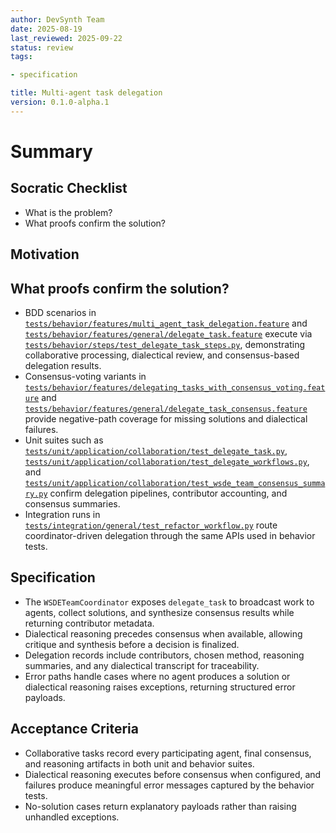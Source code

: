 ```yaml
---
author: DevSynth Team
date: 2025-08-19
last_reviewed: 2025-09-22
status: review
tags:

- specification

title: Multi-agent task delegation
version: 0.1.0-alpha.1
---
```


<!--
Required metadata fields:
- author: document author
- date: creation date
- last_reviewed: last review date
- status: draft | review | published
- tags: search keywords
- title: short descriptive name
- version: specification version
-->

# Summary

## Socratic Checklist
- What is the problem?
- What proofs confirm the solution?

## Motivation

## What proofs confirm the solution?
- BDD scenarios in [`tests/behavior/features/multi_agent_task_delegation.feature`](../../tests/behavior/features/multi_agent_task_delegation.feature) and [`tests/behavior/features/general/delegate_task.feature`](../../tests/behavior/features/general/delegate_task.feature) execute via [`tests/behavior/steps/test_delegate_task_steps.py`](../../tests/behavior/steps/test_delegate_task_steps.py), demonstrating collaborative processing, dialectical review, and consensus-based delegation results.
- Consensus-voting variants in [`tests/behavior/features/delegating_tasks_with_consensus_voting.feature`](../../tests/behavior/features/delegating_tasks_with_consensus_voting.feature) and [`tests/behavior/features/general/delegate_task_consensus.feature`](../../tests/behavior/features/general/delegate_task_consensus.feature) provide negative-path coverage for missing solutions and dialectical failures.
- Unit suites such as [`tests/unit/application/collaboration/test_delegate_task.py`](../../tests/unit/application/collaboration/test_delegate_task.py), [`tests/unit/application/collaboration/test_delegate_workflows.py`](../../tests/unit/application/collaboration/test_delegate_workflows.py), and [`tests/unit/application/collaboration/test_wsde_team_consensus_summary.py`](../../tests/unit/application/collaboration/test_wsde_team_consensus_summary.py) confirm delegation pipelines, contributor accounting, and consensus summaries.
- Integration runs in [`tests/integration/general/test_refactor_workflow.py`](../../tests/integration/general/test_refactor_workflow.py) route coordinator-driven delegation through the same APIs used in behavior tests.


## Specification

- The `WSDETeamCoordinator` exposes `delegate_task` to broadcast work to agents, collect solutions, and synthesize consensus results while returning contributor metadata.
- Dialectical reasoning precedes consensus when available, allowing critique and synthesis before a decision is finalized.
- Delegation records include contributors, chosen method, reasoning summaries, and any dialectical transcript for traceability.
- Error paths handle cases where no agent produces a solution or dialectical reasoning raises exceptions, returning structured error payloads.

## Acceptance Criteria

- Collaborative tasks record every participating agent, final consensus, and reasoning artifacts in both unit and behavior suites.
- Dialectical reasoning executes before consensus when configured, and failures produce meaningful error messages captured by the behavior tests.
- No-solution cases return explanatory payloads rather than raising unhandled exceptions.
